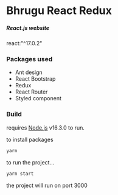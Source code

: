 # Bhrugu React Redux

##### React.js website

react:"^17.0.2"

### Packages used

- Ant design
- React Bootstrap
- Redux
- React Router
- Styled component

### Build

requires [Node.js](https://nodejs.org/) v16.3.0 to run.

to install packages

```sh
yarn
```

to run the project...

```sh
yarn start
```

the project will run on port 3000
